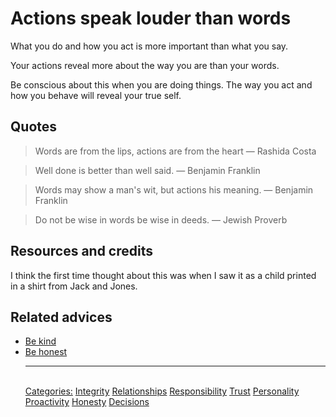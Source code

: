 # Actions speak louder than words

What you do and how you act is more important than what you say.

Your actions reveal more about the way you are than your words.

Be conscious about this when you are doing things. The way you act and how you behave will reveal your true self.

## Quotes

> Words are from the lips, actions are from the heart ― Rashida Costa

> Well done is better than well said. ― Benjamin Franklin

> Words may show a man's wit, but actions his meaning. ― Benjamin Franklin

> Do not be wise in words be wise in deeds. ― Jewish Proverb 

## Resources and credits

I think the first time thought about this was when I saw it as a child printed in a shirt from Jack and Jones.

## Related advices

- [Be kind](../Be%20kind/index.md)
- [Be honest](../Be%20honest/index.md)<hr/><br/>[Categories:](../Categories/index.md) [Integrity](../Categories/Integrity.md) [Relationships](../Categories/Relationships.md) [Responsibility](../Categories/Responsibility.md) [Trust](../Categories/Trust.md) [Personality](../Categories/Personality.md) [Proactivity](../Categories/Proactivity.md) [Honesty](../Categories/Honesty.md) [Decisions](../Categories/Decisions.md)